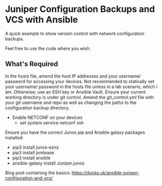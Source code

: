 # Juniper Configuration Backups and VCS with Ansible
A quick example to show version control with network configuration backups.

Feel free to use the code where you wish.

## What's Required
In the hosts file, amend the host IP addresses and your username/ password for accessing your devices.
Not recommended to statically set your username/ password in the hosts file unless in a lab scenario, which I am. Otherwise; use an SSH key or Ansible Vault.
Ensure your current working directory is under git control.
Amend the git_control.yml file with your git username and repo as well as changing the paths to the configuration backup directory.
- Enable NETCONF on your devices
    - set system service netconf ssh

Ensure you have the correct Junos pip and Ansible galaxy packages installed:
- pip3 install junos-eznz
- pip3 install jxmlease
- pip3 install ansible
- ansible-galaxy install Juniper.junos

Blog post containing the basics: https://ducko.uk/ansible-juniper-configuration-and-vcs/